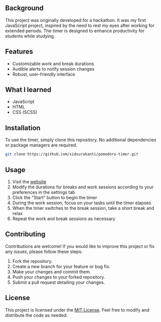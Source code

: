 ## Background
This project was originally developed for a hackathon. It was my first JavaScript project, inspired by the need to rest my eyes after working for extended periods. The timer is designed to enhance productivity for students while studying.

## Features
- Customizable work and break durations
- Audible alerts to notify session changes
- Robust, user-friendly interface

## What I learned
- JavaScript
- HTML
- CSS (SCSS)

## Installation
To use the timer, simply clone this repository. No additional dependencies or package managers are required. 
```bash
git clone https://github.com/sidsurakanti/pomodoro-timer.git
```

## Usage
1. Visit the [website](https://potimer.vercel.app)
2. Modify the durations for breaks and work sessions according to your preferences in the settings tab
3. Click the "Start" button to begin the timer
4. During the work session, focus on your tasks until the timer elapses
5. When the timer switches to the break session, take a short break and relax
6. Repeat the work and break sessions as necessary
   
## Contributing
Contributions are welcome! If you would like to improve this project or fix any issues, please follow these steps:

1. Fork the repository.
2. Create a new branch for your feature or bug fix.
3. Make your changes and commit them.
4. Push your changes to your forked repository.
5. Submit a pull request detailing your changes.

## License
This project is licensed under the [MIT License](LICENSE). Feel free to modify and distribute the code as needed.

